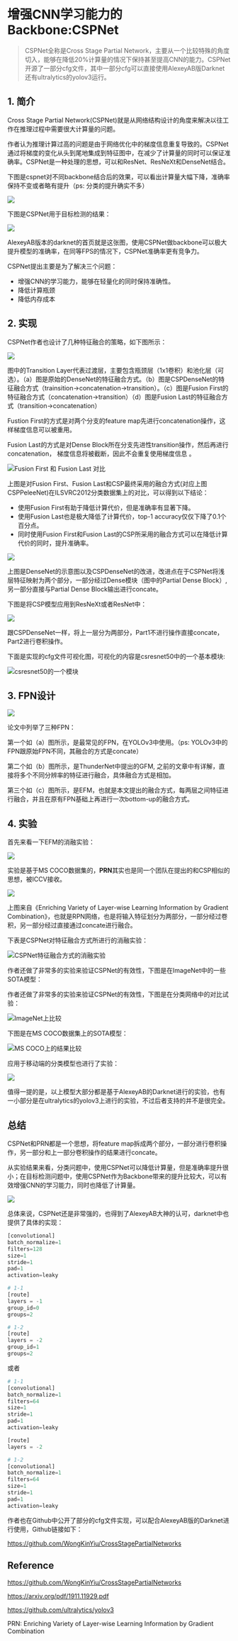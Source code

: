 # 增强CNN学习能力的Backbone:CSPNet

> CSPNet全称是Cross Stage Partial Network，主要从一个比较特殊的角度切入，能够在降低20%计算量的情况下保持甚至提高CNN的能力。CSPNet开源了一部分cfg文件，其中一部分cfg可以直接使用AlexeyAB版Darknet还有ultralytics的yolov3运行。

## 1. 简介

Cross Stage Partial Network(CSPNet)就是从网络结构设计的角度来解决以往工作在推理过程中需要很大计算量的问题。

作者认为推理计算过高的问题是由于网络优化中的梯度信息重复导致的。CSPNet通过将梯度的变化从头到尾地集成到特征图中，在减少了计算量的同时可以保证准确率。CSPNet是一种处理的思想，可以和ResNet、ResNeXt和DenseNet结合。

下图是cspnet对不同backbone结合后的效果，可以看出计算量大幅下降，准确率保持不变或者略有提升（ps: 分类的提升确实不多）

![](https://img-blog.csdnimg.cn/20200323191617991.png?x-oss-process=image/watermark,type_ZmFuZ3poZW5naGVpdGk,shadow_10,text_aHR0cHM6Ly9ibG9nLmNzZG4ubmV0L0REX1BQX0pK,size_16,color_FFFFFF,t_70)

下图是CSPNet用于目标检测的结果：

![](https://img-blog.csdnimg.cn/20200323193310113.png?x-oss-process=image/watermark,type_ZmFuZ3poZW5naGVpdGk,shadow_10,text_aHR0cHM6Ly9ibG9nLmNzZG4ubmV0L0REX1BQX0pK,size_16,color_FFFFFF,t_70)

AlexeyAB版本的darknet的首页就是这张图，使用CSPNet做backbone可以极大提升模型的准确率，在同等FPS的情况下，CSPNet准确率更有竞争力。

CSPNet提出主要是为了解决三个问题：

- 增强CNN的学习能力，能够在轻量化的同时保持准确性。
- 降低计算瓶颈
- 降低内存成本

## 2. 实现

CSPNet作者也设计了几种特征融合的策略，如下图所示：

![](https://img-blog.csdnimg.cn/2020032323093614.png?x-oss-process=image/watermark,type_ZmFuZ3poZW5naGVpdGk,shadow_10,text_aHR0cHM6Ly9ibG9nLmNzZG4ubmV0L0REX1BQX0pK,size_16,color_FFFFFF,t_70)

图中的Transition Layer代表过渡层，主要包含瓶颈层（1x1卷积）和池化层（可选）。（a）图是原始的DenseNet的特征融合方式。（b）图是CSPDenseNet的特征融合方式（trainsition->concatenation->transition）。（c）图是Fusion First的特征融合方式（concatenation->transition）（d）图是Fusion  Last的特征融合方式（transition->concatenation）

Fustion First的方式是对两个分支的feature map先进行concatenation操作，这样梯度信息可以被重用。

Fusion Last的方式是对Dense Block所在分支先进性transition操作，然后再进行concatenation， 梯度信息将被截断，因此不会重复使用梯度信息 。

![Fusion First 和 Fusion Last 对比](https://img-blog.csdnimg.cn/20200324153148141.png?x-oss-process=image/watermark,type_ZmFuZ3poZW5naGVpdGk,shadow_10,text_aHR0cHM6Ly9ibG9nLmNzZG4ubmV0L0REX1BQX0pK,size_16,color_FFFFFF,t_70)

上图是对Fusion First、Fusion Last和CSP最终采用的融合方式(对应上图CSPPeleeNet)在ILSVRC2012分类数据集上的对比，可以得到以下结论：

- 使用Fusion First有助于降低计算代价，但是准确率有显著下降。
- 使用Fusion Last也是极大降低了计算代价，top-1 accuracy仅仅下降了0.1个百分点。
- 同时使用Fusion First和Fusion Last的CSP所采用的融合方式可以在降低计算代价的同时，提升准确率。

![](https://img-blog.csdnimg.cn/20200323193956902.png?x-oss-process=image/watermark,type_ZmFuZ3poZW5naGVpdGk,shadow_10,text_aHR0cHM6Ly9ibG9nLmNzZG4ubmV0L0REX1BQX0pK,size_16,color_FFFFFF,t_70)

上图是DenseNet的示意图以及CSPDenseNet的改进，改进点在于CSPNet将浅层特征映射为两个部分，一部分经过Dense模块（图中的Partial Dense Block）,另一部分直接与Partial Dense Block输出进行concate。

下图是将CSP模型应用到ResNeXt或者ResNet中：

![](https://img-blog.csdnimg.cn/20200323222604673.png?x-oss-process=image/watermark,type_ZmFuZ3poZW5naGVpdGk,shadow_10,text_aHR0cHM6Ly9ibG9nLmNzZG4ubmV0L0REX1BQX0pK,size_16,color_FFFFFF,t_70)

跟CSPDenseNet一样，将上一层分为两部分，Part1不进行操作直接concate，Part2进行卷积操作。

下面是实现的cfg文件可视化图，可视化的内容是csresnet50中的一个基本模块:

![csresnet50的一个模块](https://img-blog.csdnimg.cn/20200323225006380.png?x-oss-process=image/watermark,type_ZmFuZ3poZW5naGVpdGk,shadow_10,text_aHR0cHM6Ly9ibG9nLmNzZG4ubmV0L0REX1BQX0pK,size_16,color_FFFFFF,t_70)

## 3. FPN设计

![](https://img-blog.csdnimg.cn/20200323222955690.png?x-oss-process=image/watermark,type_ZmFuZ3poZW5naGVpdGk,shadow_10,text_aHR0cHM6Ly9ibG9nLmNzZG4ubmV0L0REX1BQX0pK,size_16,color_FFFFFF,t_70)

论文中列举了三种FPN：

第一个如（a）图所示，是最常见的FPN，在YOLOv3中使用。（ps: YOLOv3中的FPN跟原始FPN不同，其融合的方式是concate）

第二个如（b）图所示，是ThunderNet中提出的GFM, 之前的文章中有详解，直接将多个不同分辨率的特征进行融合，具体融合方式是相加。

第三个如（c）图所示，是EFM，也就是本文提出的融合方式，每两层之间特征进行融合，并且在原有FPN基础上再进行一次bottom-up的融合方式。

## 4. 实验

首先来看一下EFM的消融实验：

![](https://img-blog.csdnimg.cn/20200323225219789.png?x-oss-process=image/watermark,type_ZmFuZ3poZW5naGVpdGk,shadow_10,text_aHR0cHM6Ly9ibG9nLmNzZG4ubmV0L0REX1BQX0pK,size_16,color_FFFFFF,t_70)

实验是基于MS COCO数据集的，**PRN**其实也是同一个团队在提出的和CSP相似的思想，被ICCV接收。

![](https://img-blog.csdnimg.cn/20200324150711631.png)

上图来自《Enriching Variety of Layer-wise Learning Information by Gradient Combination》，也就是RPN网络，也是将输入特征划分为两部分，一部分经过卷积，另一部分经过直接通过concate进行融合。

下表是CSPNet对特征融合方式所进行的消融实验：

![CSPNet特征融合方式的消融实验](https://img-blog.csdnimg.cn/2020032415493092.png?x-oss-process=image/watermark,type_ZmFuZ3poZW5naGVpdGk,shadow_10,text_aHR0cHM6Ly9ibG9nLmNzZG4ubmV0L0REX1BQX0pK,size_16,color_FFFFFF,t_70)

作者还做了非常多的实验来验证CSPNet的有效性，下图是在ImageNet中的一些SOTA模型：

作者还做了非常多的实验来验证CSPNet的有效性，下图是在分类网络中的对比试验：

![ImageNet上比较](https://img-blog.csdnimg.cn/20200323230240873.png?x-oss-process=image/watermark,type_ZmFuZ3poZW5naGVpdGk,shadow_10,text_aHR0cHM6Ly9ibG9nLmNzZG4ubmV0L0REX1BQX0pK,size_16,color_FFFFFF,t_70)

下图是在MS COCO数据集上的SOTA模型：

![MS COCO上的结果比较](https://img-blog.csdnimg.cn/20200323230622365.png?x-oss-process=image/watermark,type_ZmFuZ3poZW5naGVpdGk,shadow_10,text_aHR0cHM6Ly9ibG9nLmNzZG4ubmV0L0REX1BQX0pK,size_16,color_FFFFFF,t_70)

应用于移动端的分类模型也进行了实验：

![](https://img-blog.csdnimg.cn/20200323230240873.png?x-oss-process=image/watermark,type_ZmFuZ3poZW5naGVpdGk,shadow_10,text_aHR0cHM6Ly9ibG9nLmNzZG4ubmV0L0REX1BQX0pK,size_16,color_FFFFFF,t_70)

值得一提的是，以上模型大部分都是基于AlexeyAB的Darknet进行的实验，也有一小部分是在ultralytics的yolov3上进行的实验，不过后者支持的并不是很完全。

##  总结

CSPNet和PRN都是一个思想，将feature map拆成两个部分，一部分进行卷积操作，另一部分和上一部分卷积操作的结果进行concate。

从实验结果来看，分类问题中，使用CSPNet可以降低计算量，但是准确率提升很小；在目标检测问题中，使用CSPNet作为Backbone带来的提升比较大，可以有效增强CNN的学习能力，同时也降低了计算量。

![](https://img-blog.csdnimg.cn/20200323193310113.png?x-oss-process=image/watermark,type_ZmFuZ3poZW5naGVpdGk,shadow_10,text_aHR0cHM6Ly9ibG9nLmNzZG4ubmV0L0REX1BQX0pK,size_16,color_FFFFFF,t_70)

总体来说，CSPNet还是非常强的，也得到了AlexeyAB大神的认可，darknet中也提供了具体的实现：

```python
[convolutional]
batch_normalize=1
filters=128
size=1
stride=1
pad=1
activation=leaky

# 1-1
[route]
layers = -1
group_id=0
groups=2

# 1-2
[route]
layers = -2
group_id=1
groups=2
```

或者

```python
# 1-1
[convolutional]
batch_normalize=1
filters=64
size=1
stride=1
pad=1
activation=leaky

[route]
layers = -2

# 1-2
[convolutional]
batch_normalize=1
filters=64
size=1
stride=1
pad=1
activation=leaky
```

作者也在Github中公开了部分的cfg文件实现，可以配合AlexeyAB版的Darknet进行使用，Github链接如下：

https://github.com/WongKinYiu/CrossStagePartialNetworks 

## Reference

https://github.com/WongKinYiu/CrossStagePartialNetworks 

https://arxiv.org/pdf/1911.11929.pdf

https://github.com/ultralytics/yolov3 

PRN: Enriching Variety of Layer-wise Learning Information by Gradient Combination 